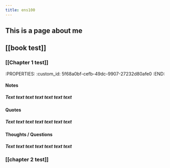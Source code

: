 ```yaml
---
title: ens100
---
```


## This is a page about me
## [[book test]]
### [[Chapter 1 test]]
:PROPERTIES:
:custom_id: 5f68a0bf-cefb-49dc-9907-27232d80afe0
:END:
#### Notes
##### Text text text text text text text
#### Quotes
##### Text text text text text text text
#### Thoughts / Questions
##### Text text text text text text text
### [[chapter 2 test]]
###
